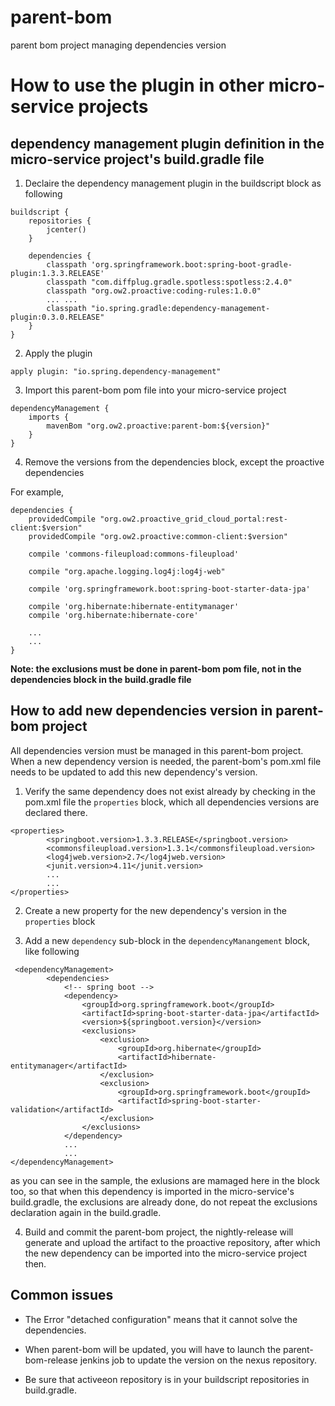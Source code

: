 # parent-bom
parent bom project managing dependencies version

# How to use the plugin in other micro-service projects
## dependency management plugin definition in the micro-service project's build.gradle file

1. Declaire the dependency management plugin in the buildscript block as following

```
buildscript {
    repositories {
        jcenter()
    }

    dependencies {
        classpath 'org.springframework.boot:spring-boot-gradle-plugin:1.3.3.RELEASE'
        classpath "com.diffplug.gradle.spotless:spotless:2.4.0"
        classpath "org.ow2.proactive:coding-rules:1.0.0"
        ... ...
        classpath "io.spring.gradle:dependency-management-plugin:0.3.0.RELEASE"
    }
}
```

2. Apply the plugin
```
apply plugin: "io.spring.dependency-management"
```

3. Import this parent-bom pom file into your micro-service project
```
dependencyManagement {
    imports {
        mavenBom "org.ow2.proactive:parent-bom:${version}"
    }
}
```

4. Remove the versions from the dependencies block, except the proactive dependencies

For example,

```
dependencies {
    providedCompile "org.ow2.proactive_grid_cloud_portal:rest-client:$version"
    providedCompile "org.ow2.proactive:common-client:$version"

    compile 'commons-fileupload:commons-fileupload'

    compile "org.apache.logging.log4j:log4j-web"

    compile 'org.springframework.boot:spring-boot-starter-data-jpa'

    compile 'org.hibernate:hibernate-entitymanager'
    compile 'org.hibernate:hibernate-core'
    
    ...
    ...
}
```

**Note: the exclusions must be done in parent-bom pom file, not in the dependencies block in the build.gradle file**

## How to add new dependencies version in parent-bom project
All dependencies version must be managed in this parent-bom project. When a new dependency version is needed, the parent-bom's pom.xml file needs to be updated to add this new dependency's version.

1. Verify the same dependency does not exist already by checking in the pom.xml file the ```properties``` block, which all dependencies versions are declared there.
```
<properties>
        <springboot.version>1.3.3.RELEASE</springboot.version>
        <commonsfileupload.version>1.3.1</commonsfileupload.version>
        <log4jweb.version>2.7</log4jweb.version>
        <junit.version>4.11</junit.version>
        ...
        ...
</properties>        
```

2. Create a new property for the new dependency's version in the ```properties``` block

3. Add a new ```dependency``` sub-block in the ```dependencyManangement``` block, like following

```
 <dependencyManagement>
        <dependencies>
            <!-- spring boot -->
            <dependency>
                <groupId>org.springframework.boot</groupId>
                <artifactId>spring-boot-starter-data-jpa</artifactId>
                <version>${springboot.version}</version>
                <exclusions>
                    <exclusion>
                        <groupId>org.hibernate</groupId>
                        <artifactId>hibernate-entitymanager</artifactId>
                    </exclusion>
                    <exclusion>
                        <groupId>org.springframework.boot</groupId>
                        <artifactId>spring-boot-starter-validation</artifactId>
                    </exclusion>
                </exclusions>
            </dependency>
            ...
            ...
</dependencyManagement>            
```
as you can see in the sample, the exlusions are mamaged here in the block too, so that when this dependency is imported in the micro-service's build.gradle, the exclusions are already done, do not repeat the exclusions declaration again in the build.gradle.

4. Build and commit the parent-bom project, the nightly-release will generate and upload the artifact to the proactive repository, after which the new dependency can be imported into the micro-service project then.

## Common issues

- The Error "detached configuration" means that it cannot solve the dependencies.

- When parent-bom will be updated, you will have to launch the parent-bom-release jenkins job to update the version on the nexus repository.

- Be sure that activeeon repository is in your buildscript repositories in build.gradle.